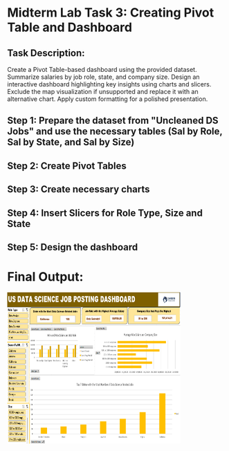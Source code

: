 # Midterm Lab Task 3: Creating Pivot Table and Dashboard
## Task Description:

Create a Pivot Table-based dashboard using the provided dataset. Summarize salaries by job role, state, and company size. Design an interactive dashboard highlighting key insights using charts and slicers. Exclude the map visualization if unsupported and replace it with an alternative chart. Apply custom formatting for a polished presentation.

## Step 1: Prepare the dataset from "Uncleaned DS Jobs" and use the necessary tables (Sal by Role, Sal by State, and Sal by Size)
## Step 2: Create Pivot Tables
## Step 3: Create necessary charts

## Step 4: Insert Slicers for Role Type, Size and State
## Step 5: Design the dashboard

# Final Output:
<img src="images/dashboard.png" alt="Alt Text" width="400" height="350">
